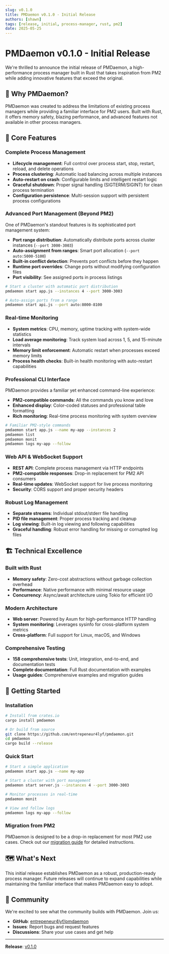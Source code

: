 ```yaml
---
slug: v0.1.0
title: PMDaemon v0.1.0 - Initial Release
authors: [shawn]
tags: [release, initial, process-manager, rust, pm2]
date: 2025-05-25
---
```


# PMDaemon v0.1.0 - Initial Release

We're thrilled to announce the initial release of PMDaemon, a high-performance process manager built in Rust that takes inspiration from PM2 while adding innovative features that exceed the original.

<!-- truncate -->

## 🎯 Why PMDaemon?

PMDaemon was created to address the limitations of existing process managers while providing a familiar interface for PM2 users. Built with Rust, it offers memory safety, blazing performance, and advanced features not available in other process managers.

## 🚀 Core Features

### Complete Process Management

- **Lifecycle management**: Full control over process start, stop, restart, reload, and delete operations
- **Process clustering**: Automatic load balancing across multiple instances
- **Auto-restart on crash**: Configurable limits and intelligent restart logic
- **Graceful shutdown**: Proper signal handling (SIGTERM/SIGINT) for clean process termination
- **Configuration persistence**: Multi-session support with persistent process configurations

### Advanced Port Management (Beyond PM2)

One of PMDaemon's standout features is its sophisticated port management system:

- **Port range distribution**: Automatically distribute ports across cluster instances (`--port 3000-3003`)
- **Auto-assignment from ranges**: Smart port allocation (`--port auto:5000-5100`)
- **Built-in conflict detection**: Prevents port conflicts before they happen
- **Runtime port overrides**: Change ports without modifying configuration files
- **Port visibility**: See assigned ports in process listings

```bash
# Start a cluster with automatic port distribution
pmdaemon start app.js --instances 4 --port 3000-3003

# Auto-assign ports from a range
pmdaemon start api.js --port auto:8000-8100
```

### Real-time Monitoring

- **System metrics**: CPU, memory, uptime tracking with system-wide statistics
- **Load average monitoring**: Track system load across 1, 5, and 15-minute intervals
- **Memory limit enforcement**: Automatic restart when processes exceed memory limits
- **Process health checks**: Built-in health monitoring with auto-restart capabilities

### Professional CLI Interface

PMDaemon provides a familiar yet enhanced command-line experience:

- **PM2-compatible commands**: All the commands you know and love
- **Enhanced display**: Color-coded statuses and professional table formatting
- **Rich monitoring**: Real-time process monitoring with system overview

```bash
# Familiar PM2-style commands
pmdaemon start app.js --name my-app --instances 2
pmdaemon list
pmdaemon monit
pmdaemon logs my-app --follow
```

### Web API & WebSocket Support

- **REST API**: Complete process management via HTTP endpoints
- **PM2-compatible responses**: Drop-in replacement for PM2 API consumers
- **Real-time updates**: WebSocket support for live process monitoring
- **Security**: CORS support and proper security headers

### Robust Log Management

- **Separate streams**: Individual stdout/stderr file handling
- **PID file management**: Proper process tracking and cleanup
- **Log viewing**: Built-in log viewing and following capabilities
- **Graceful handling**: Robust error handling for missing or corrupted log files

## 🏗️ Technical Excellence

### Built with Rust

- **Memory safety**: Zero-cost abstractions without garbage collection overhead
- **Performance**: Native performance with minimal resource usage
- **Concurrency**: Async/await architecture using Tokio for efficient I/O

### Modern Architecture

- **Web server**: Powered by Axum for high-performance HTTP handling
- **System monitoring**: Leverages sysinfo for cross-platform system metrics
- **Cross-platform**: Full support for Linux, macOS, and Windows

### Comprehensive Testing

- **158 comprehensive tests**: Unit, integration, end-to-end, and documentation tests
- **Complete documentation**: Full Rust documentation with examples
- **Usage guides**: Comprehensive examples and migration guides

## 🚀 Getting Started

### Installation

```bash
# Install from crates.io
cargo install pmdaemon

# Or build from source
git clone https://github.com/entrepeneur4lyf/pmdaemon.git
cd pmdaemon
cargo build --release
```

### Quick Start

```bash
# Start a simple application
pmdaemon start app.js --name my-app

# Start a cluster with port management
pmdaemon start server.js --instances 4 --port 3000-3003

# Monitor processes in real-time
pmdaemon monit

# View and follow logs
pmdaemon logs my-app --follow
```

### Migration from PM2

PMDaemon is designed to be a drop-in replacement for most PM2 use cases. Check out our [migration guide](/docs/getting-started/migration-from-pm2) for detailed instructions.

## 🗺️ What's Next

This initial release establishes PMDaemon as a robust, production-ready process manager. Future releases will continue to expand capabilities while maintaining the familiar interface that makes PMDaemon easy to adopt.

## 🙏 Community

We're excited to see what the community builds with PMDaemon. Join us:

- **GitHub**: [entrepeneur4lyf/pmdaemon](https://github.com/entrepeneur4lyf/pmdaemon)
- **Issues**: Report bugs and request features
- **Discussions**: Share your use cases and get help

---

**Release**: [v0.1.0](https://github.com/entrepeneur4lyf/pmdaemon/releases/tag/v0.1.0)
